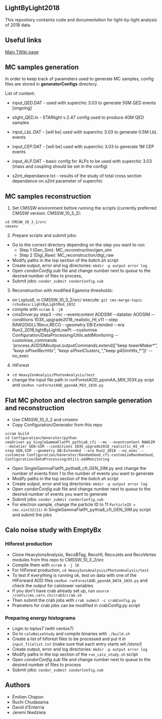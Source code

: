 ## LightByLight2018

This repository containts code and documentation for light-by-light analysis of 2018 data.


## Useful links

[Main TWiki page](https://twiki.cern.ch/twiki/bin/view/CMS/LightbyLight2018)


## MC samples generation

In order to keep track of parameters used to generate MC samples, config files are stored in **generatorConfigs** directory.

List of content:
* input_QED.DAT - used with superchic 3.03 to generate 50M QED events [ongoing]
* slight_QED.in - STARlight v.2.47 config used to produce 40M QED samples
* input_LbL.DAT - [will be] used with superchic 3.03 to generate 0.5M LbL events
* input_CEP.DAT - [will be] used with superchic 3.03 to generate 1M CEP events
* input_ALP.DAT - basic config for ALPs to be used with superchic 3.03 (mass and coupling should be set in the config)

* s2int_dependance.txt - results of the study of total cross section dependance on *s2int* parameter of superchic


## MC samples reconstruction

1. Set CMSSW environment before running the scripts (currently preferred CMSSW version: CMSSW_10_3_2):

```
cd CMSSW_10_3_2/src
cmsenv
```

2. Prepare scripts and submit jobs:

* Go to the correct directory depending on the step you want to run:
	* Step 1 (Gen_Sim): MC_reconstruction/gen_sim
	* Step 2 (Digi_Raw): MC_reconstruction/digi_raw
* Modify paths in the top section of the _batch.sh_ script
* Create output, error and log directories: `mkdir -p output error log`
* Open _condorConfig.sub_ file and change number next to _queue_ to the desired number of files to process,
* Submit jobs: `condor_submit condorConfig.sub` 

3. Reconstruction with modified Egamma thresholds:
* on Lxplus6, in CMSSW_10_3_2/src/ execute:
` git cms-merge-topic rchudasa:LightByLightMod_1032 `
* compile with `scram b -j8`
* cmsDriver.py step3 --mc --eventcontent AODSIM --datatier AODSIM --conditions 103X_upgrade2018_realistic_HI_v11 --step RAW2DIGI,L1Reco,RECO --geometry DB:Extended --era Run2_2018,lightByLightLowPt --customise Configuration/DataProcessing/Utils.addMonitoring --customise_commands 'process.AODSIMoutput.outputCommands.extend(["keep *_towerMaker_*_*", "keep *_siPixelRecHits_*_*", "keep *_siPixelClusters_*_*","keep *_g4SimHits_*_*"])' --no_exec 



4. HiForest
* `cd HeavyIonAnalyis/PhotonAnalysis/test`
* change the input file path in runForestAOD_pponAA_MIX_103X.py scipt and `cmsRun runForestAOD_pponAA_MIX_103X.py`  


## Flat MC photon and electron sample generation and reconstruction
* Use CMSSW_10_3_2 and cmsenv
* Copy Configuration/Generator from this repo
```
scram build
cd Configuration/Generator/python
cmsDriver.py SingleGammaFlatPt_pythia8_cfi --mc --eventcontent RAWSIM --datatier GEN-SIM --conditions 103X_upgrade2018_realistic_HI_v9 --step GEN,SIM --geometry DB:Extended --era Run2_2018 --no_exec --customise Configuration/Generator/RandomSeed_cfi.customizeRandomSeed, Configuration/DataProcessing/Utils.addMonitoring
```
* Open SingleGammaFlatPt_pythia8_cfi_GEN_SIM.py and change the number of events from 1 to the number of events you want to generate  
* Modify paths in the top section of the _batch.sh_ script
* Create output, error and log directories: `mkdir -p output error log`
* Open _condorConfig.sub_ file and change number next to _queue_ to the desired number of events you want to generate
* Submit jobs: `condor_submit condorConfig.sub`
* For electron sample, change the particle ID to 11 `ParticleID = cms.vint32(11)` in SingleGammaFlatPt_pythia8_cfi_GEN_SIM.py script and submit the jobs


## Calo noise study with EmptyBx

### Hiforest production 

* Clone HeavyIonsAnalysis, RecoBTag, RecoHI, RecoJets and RecoVertex modules from this repo to CMSSW_10_3_2/src 
* Compile them with `scram b -j 16`
* For HiForest production, `cd HeavyIonsAnalysis/PhotonAnalysis/test` 
* To test if everything is running ok, test on data with one of the HIForward AOD files `cmsRun runForestAOD_pponAA_DATA_103X.py` and check the output for calotower variables 
* If you don't have crab already set up, run `source /cvmfs/cms.cern.ch/crab3/crab.sh`
* Then submit the crab jobs with `crab submit -c crabConfig.py` 
* Prameters for crab jobs can be modified in crabConfig.py script 

### Preparing energy histograms

* Login to lxplus7 (with centos7)
* Go to `caloNoiseStudy` and compile binaries with `./build.sh`
* Create a list of hiforest files to be processed and put it in `input_filelist.txt` (make sure that each entry starts wit _/store/_)
* Create output, error and log directories: `mkdir -p output error log`
* Modify paths in the top section of the `run_calo_study.sh` script
* Open _condorConfig.sub_ file and change number next to _queue_ to the desired number of files to process
* Submit jobs: `condor_submit condorConfig.sub`


## Authors

* Émilien Chapon
* Ruchi Chudasama 
* David d’Enterria
* Jeremi Niedziela
